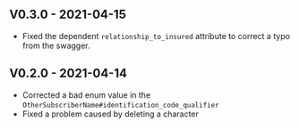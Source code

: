 ## V0.3.0 - 2021-04-15

- Fixed the dependent `relationship_to_insured` attribute to correct a typo from the swagger.

## V0.2.0 - 2021-04-14

- Corrected a bad enum value in the `OtherSubscriberName#identification_code_qualifier`
- Fixed a problem caused by deleting a character
